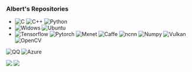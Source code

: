 ### Albert's Repositories
- ![C](https://img.shields.io/badge/C-gray?logo=C) ![C++](https://img.shields.io/badge/C++-gray?logo=Cplusplus) ![Python](https://img.shields.io/badge/Python-gray?logo=Python)
- ![Widows](https://img.shields.io/badge/Windows-gray?logo=windows&logoColor=blue) ![Ubuntu](https://img.shields.io/badge/Ubuntu-gray?logo=ubuntu)
- ![Tensorflow](https://img.shields.io/badge/Tensorflow-gray?logo=tensorflow) ![Pytorch](https://img.shields.io/badge/Pytorch-gray?logo=pytorch) ![Mxnet](https://img.shields.io/badge/Mxnet-gray?logo=apache) ![Caffe](https://shields.io/badge/Caffe-gray?logo=onnx) ![ncnn](https://shields.io/badge/ncnn-gray?logo=onnx) ![Numpy](https://img.shields.io/badge/numpy-gray?logo=numpy) ![Vulkan](https://img.shields.io/badge/Vulkan-gray?logo=vulkan) ![OpenCV](https://shields.io/badge/OpenCV-gray?logo=opencv)

![QQ](https://img.shields.io/badge/QQ-980428900-grenn?logo=tencentqq) ![Azure](https://img.shields.io/badge/Azure-gray?logo=azuredevops)

<a><img align="top" src="https://github-readme-stats.vercel.app/api?username=zjysnow&show_icons=true&theme=dark" /></a>
<a><img align="top" src="https://github-readme-stats.vercel.app/api/top-langs/?username=zjysnow&show_icons=true&theme=dark&langs_count=10" /></a>




<!--
**zjysnow/zjysnow** is a ✨ _special_ ✨ repository because its `README.md` (this file) appears on your GitHub profile.

Here are some ideas to get you started:

- 🔭 I’m currently working on ...
- 🌱 I’m currently learning ...
- 👯 I’m looking to collaborate on ...
- 🤔 I’m looking for help with ...
- 💬 Ask me about ...
- 📫 How to reach me: ...
- 😄 Pronouns: ...
- ⚡ Fun fact: ...
-->
